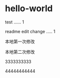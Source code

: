 # hello-world
test ...... 1


readme edit change .....  1


本地第一次修改

本地第二次修改

3333333333

44444444444